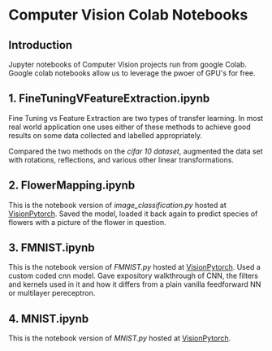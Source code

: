 # Computer Vision Colab Notebooks

## Introduction

Jupyter notebooks of Computer Vision projects run from google Colab. Google colab notebooks allow us to leverage the pwoer of GPU's
for free.

## 1. FineTuningVFeatureExtraction.ipynb

Fine Tuning vs Feature Extraction are two types of transfer learning. In most real world application one uses either of these methods to
achieve good results on some data collected and labelled appropriately.

Compared the two methods on the *cifar 10 dataset*, augmented the data set with rotations, reflections, and various other linear 
transformations.

## 2. FlowerMapping.ipynb

This is the notebook version of *image_classification.py* hosted at [VisionPytorch](https://github.com/ShivaKondapalli/VisionPytorch).
Saved the model, loaded it back again to predict species of flowers with a picture of the flower in question.

## 3. FMNIST.ipynb

This is the notebook version of *FMNIST.py* hosted at [VisionPytorch](https://github.com/ShivaKondapalli/VisionPytorch). 
Used a custom coded cnn model. Gave expository walkthrough of CNN, the filters and kernels used in it and how it differs 
from a plain vanilla feedforward NN or multilayer pereceptron.

## 4. MNIST.ipynb

This is the notebook version of *MNIST.py* hosted at [VisionPytorch](https://github.com/ShivaKondapalli/VisionPytorch).






